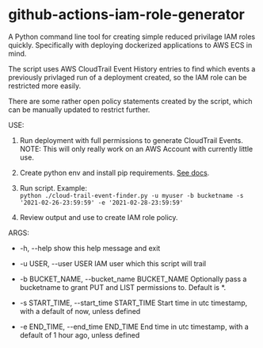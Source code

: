 # github-actions-iam-role-generator


A Python command line tool for creating simple reduced privilage IAM roles quickly. Specifically with deploying dockerized applications to AWS ECS in mind.

The script uses AWS CloudTrail Event History entries to find which events a previously privlaged run of a deployment created, so the IAM role can be restricted more easily. 

There are some rather open policy statements created by the script, which can be manually updated to restrict further. 

USE:

1) Run deployment with full permissions to generate CloudTrail Events. NOTE: This will only really work on an AWS Account with currently little use. 

2) Create python env and install pip requirements. [See docs](https://virtualenvwrapper.readthedocs.io/en/latest/).

3) Run script. Example:  
`python ./cloud-trail-event-finder.py -u myuser -b bucketname -s '2021-02-26-23:59:59' -e '2021-02-28-23:59:59'`

4) Review output and use to create IAM role policy.


ARGS:

 - -h, --help            show this help message and exit
 
 - -u USER, --user USER  IAM user which this script will trail
 - -b BUCKET_NAME, --bucket_name BUCKET_NAME
                        Optionally pass a bucketname to grant PUT and LIST
                        permissions to. Default is *.
 - -s START_TIME, --start_time START_TIME
                        Start time in utc timestamp, with a default of now,
                        unless defined
-  -e END_TIME, --end_time END_TIME
                        End time in utc timestamp, with a default of 1 hour
                        ago, unless defined